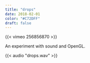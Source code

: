 ```yaml
---
title: "drops"
date: 2018-02-01
color: "#C72DFF"
draft: false
---
```


{{< vimeo 256856870 >}}

An experiment with sound and OpenGL. 

{{< audio "drops.wav" >}}